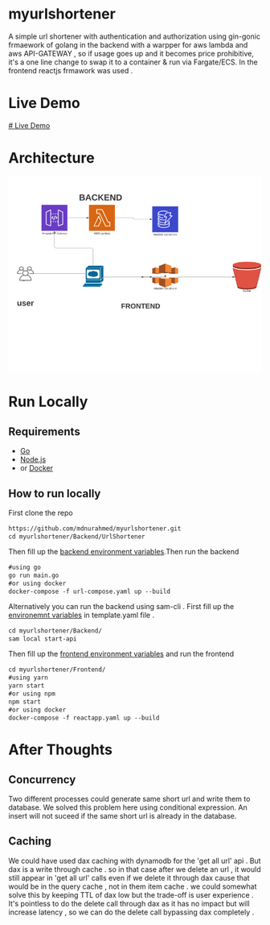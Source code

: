 # myurlshortener
A simple url shortener with authentication and authorization using gin-gonic frmaework of golang in the backend with a warpper for aws lambda and aws API-GATEWAY , so if usage goes up and it becomes price prohibitive, it's a one line change to swap it to a container & run via Fargate/ECS. In the frontend reactjs frmawork was used . 

# Live Demo
[# Live Demo](https://d1nkdlbzuru4c8.cloudfront.net)


# Architecture 
![Image of Architecure](https://github.com/mdnurahmed/myurlshortener/blob/main/architecure.jpeg)

# Run Locally
## Requirements
- [Go](https://golang.org/doc/install)
- [Node.js](https://nodejs.org/en/download/)
- or [Docker](https://docs.docker.com/get-docker/)
## How to run locally
First clone the repo  
```
https://github.com/mdnurahmed/myurlshortener.git
cd myurlshortener/Backend/UrlShortener
```
Then fill up the [backend environment variables](https://github.com/mdnurahmed/myurlshortener/blob/main/Backend/UrlShortener/app.env).Then run the backend
```
#using go 
go run main.go
#or using docker 
docker-compose -f url-compose.yaml up --build
```
Alternatively you can run the backend using sam-cli . First fill up the [environemnt variables](https://github.com/mdnurahmed/myurlshortener/blob/main/Backend/template.yaml) in template.yaml file . 
```
cd myurlshortener/Backend/
sam local start-api
```
Then fill up the [frontend environment variables](https://github.com/mdnurahmed/myurlshortener/blob/main/Frontend/.env) and  run the frontend 
```
cd myurlshortener/Frontend/
#using yarn 
yarn start
#or using npm
npm start
#or using docker
docker-compose -f reactapp.yaml up --build
```

# After Thoughts 
## Concurrency 
Two different processes could generate same short url and write them to database. We solved this problem here using conditional expression. An insert will not suceed if the same short url is already in the database.
## Caching
We could have used dax caching with dynamodb for the 'get all url' api . But dax is a write through cache . so in that case after we delete an url , it would still appear in 'get all url' calls even if we delete it through dax cause that would be in the query cache , not in them item cache . we could somewhat solve this by keeping TTL of dax low but the trade-off is user experience . It's pointless to do the delete call through dax as it has no impact but will increase latency , so we can do the delete call bypassing dax completely .  


